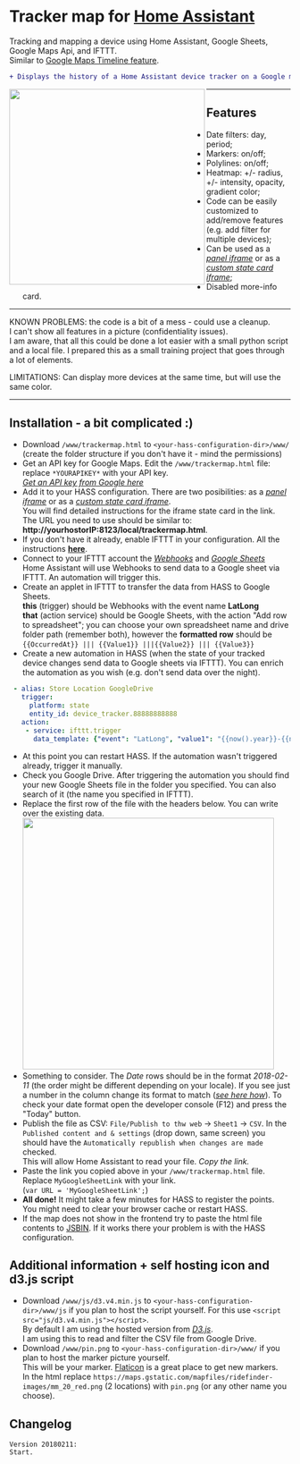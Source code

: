# Tracker map for [Home Assistant](https://home-assistant.io)
Tracking and mapping a device using Home Assistant, Google Sheets, Google Maps Api, and IFTTT. <br>Similar to [Google Maps Timeline feature](https://www.google.com/maps/timeline).
```diff
+ Displays the history of a Home Assistant device tracker on a Google map. Uses Google Sheets as data storage.
```

<img align="left" src="https://i.imgur.com/E6yZfuf.png" height="350">

***

## Features
* Date filters: day, period;
* Markers: on/off;
* Polylines: on/off;
* Heatmap: +/- radius, +/- intensity, opacity, gradient color;
* Code can be easily customized to add/remove features (e.g. add filter for multiple devices);
* Can be used as a [*panel iframe*](https://home-assistant.io/components/panel_iframe) or as a [*custom state card iframe*](https://github.com/covrig/homeassistant-iframe-card);
* Disabled more-info card.
***
KNOWN PROBLEMS: the code is a bit of a mess - could use a cleanup. <br>I can't show all features in a picture (confidentiality issues). <br> I am aware, that all this could be done a lot easier with a small python script and a local file. I prepared this as a small training project that goes through a lot of elements.

LIMITATIONS: Can display more devices at the same time, but will use the same color.
***
## Installation - a bit complicated :)
* Download `/www/trackermap.html` to `<your-hass-configuration-dir>/www/` 
<br>(create the folder structure if you don't have it - mind the permissions)
* Get an API key for Google Maps. Edit the `/www/trackermap.html` file: replace `*YOURAPIKEY*` with your API key.
<br> [*Get an API key from Google here*](https://developers.google.com/maps/documentation/javascript/get-api-key)
* Add it to your HASS configuration. There are two posibilities: as a [*panel iframe*](https://home-assistant.io/components/panel_iframe) or as a [*custom state card iframe*](https://github.com/covrig/homeassistant-iframe-card). 
<br>You will find detailed instructions for the iframe state card in the link.<br>
The URL you need to use should be similar to: **http://yourhostorIP:8123/local/trackermap.html**.
* If you don't have it already, enable IFTTT in your configuration. All the instructions [**here**](https://home-assistant.io/components/ifttt/).
* Connect to your IFTTT account the *[Webhooks](https://ifttt.com/maker_webhooks)* and *[Google Sheets](https://ifttt.com/google_sheets)*
<br>Home Assistant will use Webhooks to send data to a Google sheet via IFTTT. An automation will trigger this.
* Create an applet in IFTTT to transfer the data from HASS to Google Sheets.
<br>**this** (trigger) should be Webhooks with the event name **LatLong**
<br> **that** (action service) should be Google Sheets, with the action "Add row to spreadsheet"; you can choose your own spreadsheet name and drive folder path (remember both), however the **formatted row** should be `{{OccurredAt}} ||| {{Value1}} |||{{Value2}} ||| {{Value3}}`
* Create a new automation in HASS (when the state of your tracked device changes send data to Google sheets via IFTTT). You can enrich the automation as you wish (e.g. don't send data over the night).
```yaml
 - alias: Store Location GoogleDrive
   trigger:
     platform: state
     entity_id: device_tracker.88888888888
   action:
    - service: ifttt.trigger
      data_template: {"event": "LatLong", "value1": "{{now().year}}-{{now().strftime('%m')}}-{{now().strftime('%d')}}", "value2": "{{ states.device_tracker['88888888888'].attributes.latitude }}", "value3": "{{ states.device_tracker['88888888888'].attributes.longitude }}"}
```
* At this point you can restart HASS. If the automation wasn't triggered already, trigger it manually.
* Check you Google Drive. After triggering the automation you should find your new Google Sheets file in the folder you specified. You can also search of it (the name you specified in IFTTT).
* Replace the first row of the file with the headers below. You can write over the existing data.
  <img src="https://i.imgur.com/qFc3lw5.jpg" width="450">
* Something to consider. The *Date* rows should be in the format *2018-02-11* (the order might be different depending on your locale). If you see just a number in the column change its format to match (*[see here how](https://i.imgur.com/d8SpBFf.png)*). To check your date format open the developer console (F12) and press the "Today" button.
* Publish the file as CSV: `File/Publish to thw web` -> `Sheet1` -> `CSV`. In the `Published content and & settings` (drop down, same screen) you should have the `Automatically republish when changes are made` checked.
<br> This will allow Home Assistant to read your file. *Copy the link.*
* Paste the link you copied above in your `/www/trackermap.html` file. Replace `MyGoogleSheetLink` with your link.<br>(`var URL = 'MyGoogleSheetLink';`)
* **All done!** It might take a few minutes for HASS to register the points.<br> You might need to clear your browser cache or restart HASS.
* If the map does not show in the frontend try to paste the html file contents to [JSBIN](http://jsbin.com/?html,output). If it works there your problem is with the HASS configuration.

## Additional information + self hosting icon and d3.js script
* Download `/www/js/d3.v4.min.js` to `<your-hass-configuration-dir>/www/js` if you plan to host the script yourself. For this use `<script src="js/d3.v4.min.js"></script>`. <br>By default I am using the hosted version from [*D3.js*](https://d3js.org).
<br>I am using this to read and filter the CSV file from Google Drive.
* Download `/www/pin.png` to `<your-hass-configuration-dir>/www/`  if you plan to host the marker picture yourself.
<br>This will be your marker. [Flaticon](https://www.flaticon.com/) is a great place to get new markers. 
<br>In the html replace `https://maps.gstatic.com/mapfiles/ridefinder-images/mm_20_red.png` (2 locations) with `pin.png` (or any other name you choose).

## Changelog
```
Version 20180211:
Start.
```
